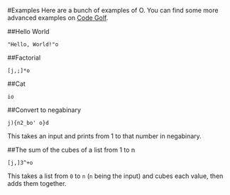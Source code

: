 #Examples
Here are a bunch of examples of O. You can find some more advanced examples on [Code Golf](http://codegolf.stackexchange.com/users/41711/phase?tab=answers&sort=newest).

##Hello World
```
"Hello, World!"o
```

##Factorial
```
[j,;]*o
```

##Cat
```
io
```

##Convert to negabinary
```
j){n2_bo' o}d
```
This takes an input and prints from 1 to that number in negabinary.

##The sum of the cubes of a list from 1 to n
```
[j,]3^+o
```
This takes a list from `0` to `n` (`n` being the input) and cubes each value, then adds them together.
